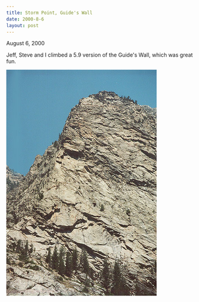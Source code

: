 ```yaml
---
title: Storm Point, Guide's Wall
date: 2000-8-6
layout: post
---
```


August 6, 2000

Jeff, Steve and I climbed a 5.9 version of the Guide's Wall, which was great
fun.

![We climbed a great 5.9 route here](images/guidesw.jpg)

